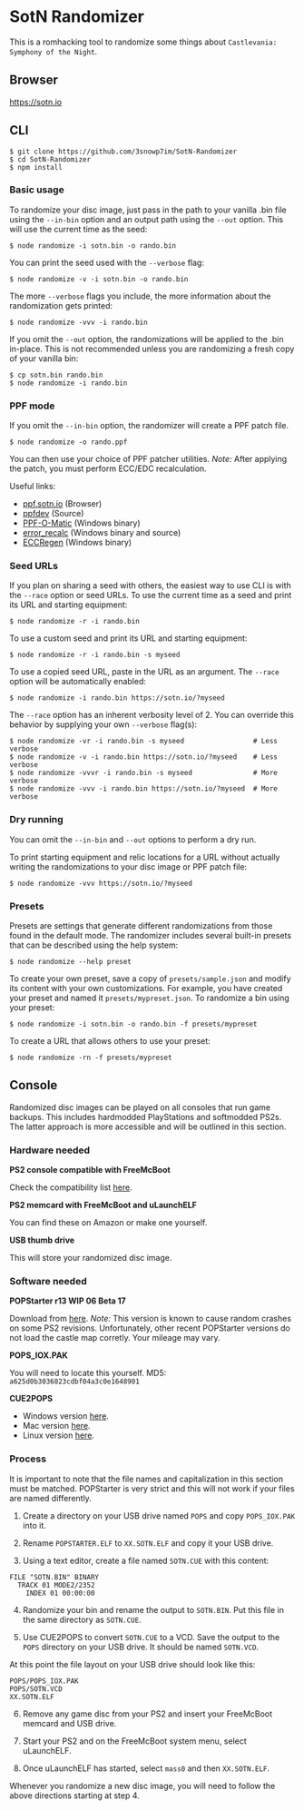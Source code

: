 # SotN Randomizer

This is a romhacking tool to randomize some things about `Castlevania:
Symphony of the Night`.

## Browser

https://sotn.io

## CLI

```shell
$ git clone https://github.com/3snowp7im/SotN-Randomizer
$ cd SotN-Randomizer
$ npm install
```

### Basic usage

To randomize your disc image, just pass in the path to your vanilla .bin file
using the `--in-bin` option and an output path using the `--out` option.
This will use the current time as the seed:

```shell
$ node randomize -i sotn.bin -o rando.bin
```

You can print the seed used with the `--verbose` flag:

```shell
$ node randomize -v -i sotn.bin -o rando.bin
```

The more `--verbose` flags you include, the more information about the
randomization gets printed:

```shell
$ node randomize -vvv -i rando.bin
```

If you omit the `--out` option, the randomizations will be applied to the
.bin in-place. This is not recommended unless you are randomizing a fresh copy
of your vanilla bin:

```shell
$ cp sotn.bin rando.bin
$ node randomize -i rando.bin
```

### PPF mode

If you omit the `--in-bin` option, the randomizer will create a PPF patch file.

```shell
$ node randomize -o rando.ppf
```

You can then use your choice of PPF patcher utilities. *Note:* After applying
the patch, you must perform ECC/EDC recalculation.

Useful links:
* [ppf.sotn.io](https://ppf.sotn.io) (Browser)
* [ppfdev](https://github.com/meunierd/pp) (Source)
* [PPF-O-Matic](https://www.romhacking.net/utilities/356/) (Windows binary)
* [error_recalc](https://www.romhacking.net/utilities/1264/) (Windows binary
  and source)
* [ECCRegen](https://consolecopyworld.com/psx/psx_utils_misc.shtml#ECCRegen)
  (Windows binary)

### Seed URLs

If you plan on sharing a seed with others, the easiest way to use CLI is with
the `--race` option or seed URLs. To use the current time as a seed and print
its URL and starting equipment:

```shell
$ node randomize -r -i rando.bin
```

To use a custom seed and print its URL and starting equipment:

```shell
$ node randomize -r -i rando.bin -s myseed
```

To use a copied seed URL, paste in the URL as an argument. The `--race` option
will be automatically enabled:

```shell
$ node randomize -i rando.bin https://sotn.io/?myseed
```

The `--race` option has an inherent verbosity level of 2. You can override this
behavior by supplying your own `--verbose` flag(s):

```shell
$ node randomize -vr -i rando.bin -s myseed                 # Less verbose
$ node randomize -v -i rando.bin https://sotn.io/?myseed    # Less verbose
$ node randomize -vvvr -i rando.bin -s myseed               # More verbose
$ node randomize -vvv -i rando.bin https://sotn.io/?myseed  # More verbose
```

### Dry running

You can omit the `--in-bin` and `--out` options to perform a dry run.

To print starting equipment and relic locations for a URL without actually
writing the randomizations to your disc image or PPF patch file:

```shell
$ node randomize -vvv https://sotn.io/?myseed
```

### Presets

Presets are settings that generate different randomizations from those found in
the default mode. The randomizer includes several built-in presets that can be
described using the help system:

```shell
$ node randomize --help preset
```

To create your own preset, save a copy of `presets/sample.json` and modify its
content with your own customizations. For example, you have created your preset
and named it `presets/mypreset.json`. To randomize a bin using your preset:

```shell
$ node randomize -i sotn.bin -o rando.bin -f presets/mypreset
```

To create a URL that allows others to use your preset:

```shell
$ node randomize -rn -f presets/mypreset
```

## Console

Randomized disc images can be played on all consoles that run game backups.
This includes hardmodded PlayStations and softmodded PS2s. The latter approach
is more accessible and will be outlined in this section.

### Hardware needed

**PS2 console compatible with FreeMcBoot**

Check the compatibility list [here](https://www.ps2-home.com/forum/app.php/page/fmcb-compatible-ps2-models-chart).

**PS2 memcard with FreeMcBoot and uLaunchELF**

You can find these on Amazon or make one yourself.

**USB thumb drive**

This will store your randomized disc image.

### Software needed

**POPStarter r13 WIP 06 Beta 17**

Download from [here](https://www.ps2-home.com/forum/viewtopic.php?p=13938#p13938).
*Note:* This version is known to cause random crashes on some PS2 revisions.
Unfortunately, other recent POPStarter versions do not load the castle map
corretly. Your mileage may vary.

**POPS_IOX.PAK**

You will need to locate this yourself. MD5: `a625d0b3036823cdbf04a3c0e1648901`

**CUE2POPS**

* Windows version [here](https://www.ps2-home.com/forum/viewtopic.php?t=2148).
* Mac version [here](https://github.com/suicvne/cue2pops-gui-mac).
* Linux version [here](https://github.com/makefu/cue2pops-linux).

### Process

It is important to note that the file names and capitalization in this
section must be matched. POPStarter is very strict and this will not work if
your files are named differently.

1) Create a directory on your USB drive named `POPS` and copy `POPS_IOX.PAK`
   into it.

2) Rename `POPSTARTER.ELF` to `XX.SOTN.ELF` and copy it your USB drive.

3) Using a text editor, create a file named `SOTN.CUE` with this content:

```
FILE "SOTN.BIN" BINARY
  TRACK 01 MODE2/2352
    INDEX 01 00:00:00
```

4) Randomize your bin and rename the output to `SOTN.BIN`. Put this file in the
   same directory as `SOTN.CUE`.

5) Use CUE2POPS to convert `SOTN.CUE` to a VCD. Save the output to the `POPS`
   directory on your USB drive. It should be named `SOTN.VCD`.

At this point the file layout on your USB drive should look like this:

```
POPS/POPS_IOX.PAK
POPS/SOTN.VCD
XX.SOTN.ELF
```

6) Remove any game disc from your PS2 and insert your FreeMcBoot memcard and
   USB drive.

7) Start your PS2 and on the FreeMcBoot system menu, select uLaunchELF.

8) Once uLaunchELF has started, select `mass0` and then `XX.SOTN.ELF`.

Whenever you randomize a new disc image, you will need to follow the above
directions starting at step 4.
